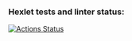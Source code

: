 ### Hexlet tests and linter status:
[![Actions Status](https://github.com/Skier54/java-project-71/actions/workflows/hexlet-check.yml/badge.svg)](https://github.com/Skier54/java-project-71/actions)